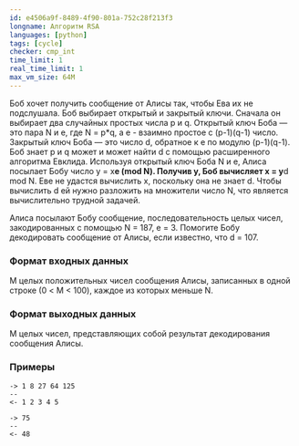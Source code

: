 ```yaml
---
id: e4506a9f-8489-4f90-801a-752c28f213f3
longname: Алгоритм RSA
languages: [python]
tags: [cycle]
checker: cmp_int
time_limit: 1
real_time_limit: 1
max_vm_size: 64M
---
```



Боб хочет получить сообщение от Алисы так, чтобы Ева их не подслушала.
Боб выбирает открытый и закрытый ключи. Сначала он выбирает
два случайных простых числа p и q. Открытый ключ Боба — это пара N и е,
где N = p*q, a e - взаимно простое с (p-1)(q-1) число. Закрытый ключ
Боба — это число d, обратное к e по модулю (p-1)(q-1). Боб знает
p и q может и может найти d c помощью расширенного алгоритма Евклида.
Используя открытый ключ Боба N и е, Алиса посылает Бобу число
y = x**e (mod N). Получив y, Боб вычисляет x = y**d mod N.
Еве не удастся вычислить x, поскольку она не знает d. Чтобы вычислить
d ей нужно разложить на множители число N, что является вычислительно
трудной задачей.

Алиса посылают Бобу сообщение, последовательность целых чисел,
закодированных с помощью N = 187, e = 3.
Помогите Бобу декодировать сообщение от Алисы, если известно, что d = 107.


### Формат входных данных

M целых положительных чисел сообщения Алисы, записанных в одной строке (0 < M < 100), каждое из которых меньше N.

### Формат выходных данных

M целых чисел, представляющих собой результат декодирования сообщения Алисы.

### Примеры

```
-> 1 8 27 64 125 
--
<- 1 2 3 4 5
```

```
-> 75 
--
<- 48
```
